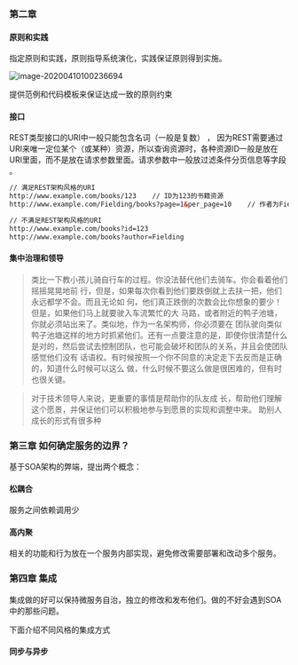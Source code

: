 ### 第二章

#### 原则和实践

指定原则和实践，原则指导系统演化，实践保证原则得到实施。

![image-20200410100236694](C:\Users\linlongchen\AppData\Roaming\Typora\typora-user-images\image-20200410100236694.png)

提供范例和代码模板来保证达成一致的原则约束

####  接口

REST类型接口的URI中一般只能包含名词（一般是复数） ， 因为REST需要通过URI来唯一定位某个（或某种）资源，所以查询资源时，各种资源ID一般是放在URI里面，而不是放在请求参数里面。请求参数中一般放过滤条件分页信息等字段 。

```html
// 满足REST架构风格的URI
http://www.example.com/books/123    // ID为123的书籍资源
http://www.example.com/Fielding/books?page=1&per_page=10    // 作者为Fielding的前10本书籍资源集合

// 不满足REST架构风格的URI
http://www.example.com/books?id=123
http://www.example.com/books?author=Fielding
```

#### 集中治理和领导

> 类比一下教小孩儿骑自行车的过程。你没法替代他们去骑车。你会看着他们摇摇晃晃地前
> 行，但是，如果每次你看到他们要跌倒就上去扶一把，他们永远都学不会。而且无论如
> 何，他们真正跌倒的次数会比你想象的要少！但是，如果他们马上就要驶入车流繁忙的大
> 马路，或者附近的鸭子池塘，你就必须站出来了。类似地，作为一名架构师，你必须要在
> 团队驶向类似鸭子池塘这样的地方时抓紧他们。还有一点要注意的是，即使你很清楚什么
> 是对的，然后尝试去控制团队，也可能会破坏和团队的关系，并且会使团队感觉他们没有
> 话语权。有时候按照一个你不同意的决定走下去反而是正确的，知道什么时候可以这么
> 做，什么时候不要这么做是很困难的，但有时也很关键。

> 对于技术领导人来说，更重要的事情是帮助你的队友成
> 长，帮助他们理解这个愿景，并保证他们可以积极地参与到愿景的实现和调整中来。
> 助别人成长的形式有很多种

### 第三章  如何确定服务的边界？

基于SOA架构的弊端，提出两个概念：

#### 松耦合

服务之间依赖调用少

#### 高内聚

相关的功能和行为放在一个服务内部实现，避免修改需要部署和改动多个服务。

### 第四章 集成

集成做的好可以保持微服务自治，独立的修改和发布他们。做的不好会遇到SOA中的那些问题。

下面介绍不同风格的集成方式

#### 同步与异步